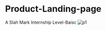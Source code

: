 # Product-Landing-page
A Slah Mark Internship Level-Baisc
![p1](https://github.com/21AK1A0427/Product-Landing-page/assets/121687538/23d67b64-5d45-4235-ae0f-1d1c2208a4a9)
